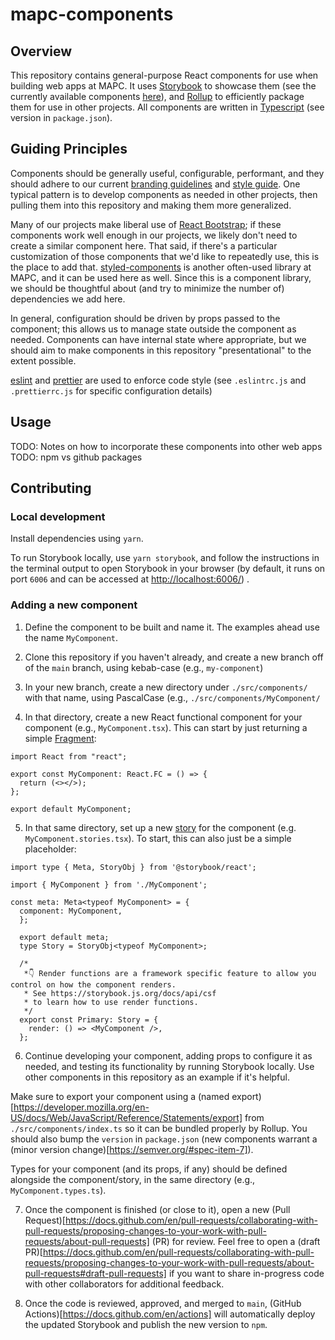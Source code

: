 # mapc-components
## Overview
This repository contains general-purpose React components for use when building web apps at MAPC. It uses [Storybook](https://storybook.js.org/) to showcase them (see the currently available components [here](TODO)), and [Rollup](https://rollupjs.org/) to efficiently package them for use in other projects. All components are written in [Typescript](https://www.typescriptlang.org/) (see version in `package.json`).

## Guiding Principles
Components should be generally useful, configurable, performant, and they should adhere to our current [branding guidelines](TODO) and [style guide](TODO). One typical pattern is to develop components as needed in other projects, then pulling them into this repository and making them more generalized.

Many of our projects make liberal use of [React Bootstrap](https://react-bootstrap.github.io/); if these components work well enough in our projects, we likely don't need to create a similar component here. That said, if there's a particular customization of those components that we'd like to repeatedly use, this is the place to add that. [styled-components](https://styled-components.com/) is another often-used library at MAPC, and it can be used here as well. Since this is a component library, we should be thoughtful about (and try to minimize the number of) dependencies we add here.

In general, configuration should be driven by props passed to the component; this allows us to manage state outside the component as needed. Components can have internal state where appropriate, but we should aim to make components in this repository "presentational" to the extent possible.

[eslint](https://eslint.org/) and [prettier](https://prettier.io/) are used to enforce code style (see `.eslintrc.js` and `.prettierrc.js` for specific configuration details)

## Usage
TODO: Notes on how to incorporate these components into other web apps
TODO: npm vs github packages

## Contributing
### Local development
Install dependencies using `yarn`.

To run Storybook locally, use `yarn storybook`, and follow the instructions in the terminal output to open Storybook in your browser (by default, it runs on port `6006` and can be accessed at [http://localhost:6006/](http://localhost:6006/)) .

### Adding a new component
1. Define the component to be built and name it. The examples ahead use the name `MyComponent`.

2. Clone this repository if you haven't already, and create a new branch off of the `main` branch, using kebab-case (e.g., `my-component`)

3. In your new branch, create a new directory under `./src/components/` with that name, using PascalCase (e.g., `./src/components/MyComponent/`

4. In that directory, create a new React functional component for your component (e.g., `MyComponent.tsx`). This can start by just returning a simple [Fragment](https://react.dev/reference/react/Fragment):
```TSX
import React from "react";

export const MyComponent: React.FC = () => {
  return (<></>);
};

export default MyComponent;
```

5. In that same directory, set up a new [story](https://storybook.js.org/docs/get-started/whats-a-story) for the component (e.g. `MyComponent.stories.tsx`). To start, this can also just be a simple placeholder:
```TSX
import type { Meta, StoryObj } from '@storybook/react';

import { MyComponent } from './MyComponent';

const meta: Meta<typeof MyComponent> = {
  component: MyComponent,
  };

  export default meta;
  type Story = StoryObj<typeof MyComponent>;

  /*
   *👇 Render functions are a framework specific feature to allow you control on how the component renders.
   * See https://storybook.js.org/docs/api/csf
   * to learn how to use render functions.
   */
  export const Primary: Story = {
    render: () => <MyComponent />,
  };
```

6. Continue developing your component, adding props to configure it as needed, and testing its functionality by running Storybook locally. Use other components in this repository as an example if it's helpful. 

Make sure to export your component using a (named export)[https://developer.mozilla.org/en-US/docs/Web/JavaScript/Reference/Statements/export] from `./src/components/index.ts` so it can be bundled properly by Rollup. You should also bump the `version` in `package.json` (new components warrant a (minor version change)[https://semver.org/#spec-item-7]).

Types for your component (and its props, if any) should be defined alongside the component/story, in the same directory (e.g., `MyComponent.types.ts`).

7. Once the component is finished (or close to it), open a new (Pull Request)[https://docs.github.com/en/pull-requests/collaborating-with-pull-requests/proposing-changes-to-your-work-with-pull-requests/about-pull-requests] (PR) for review. Feel free to open a (draft PR)[https://docs.github.com/en/pull-requests/collaborating-with-pull-requests/proposing-changes-to-your-work-with-pull-requests/about-pull-requests#draft-pull-requests] if you want to share in-progress code with other collaborators for additional feedback.

8. Once the code is reviewed, approved, and merged to `main`, (GitHub Actions)[https://docs.github.com/en/actions] will automatically deploy the updated Storybook and publish the new version to `npm`.
